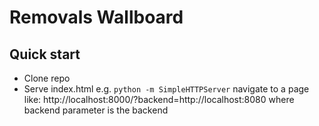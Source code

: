 # Removals Wallboard


## Quick start

- Clone repo
- Serve index.html e.g. `python -m SimpleHTTPServer`
navigate to a page like:
http://localhost:8000/?backend=http://localhost:8080
where backend parameter is the backend
